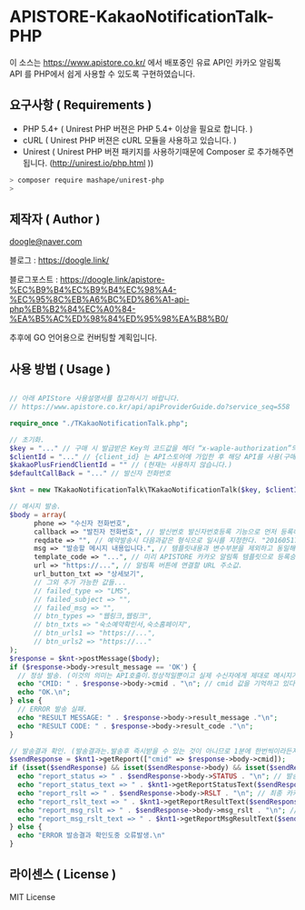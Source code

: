 # APISTORE-KakaoNotificationTalk-PHP
이 소스는 https://www.apistore.co.kr/ 에서 배포중인 유료 API인 카카오 알림톡 API 를 PHP에서 쉽게 사용할 수 있도록 구현하였습니다.


## 요구사항 ( Requirements )

* PHP 5.4+ ( Unirest PHP 버젼은 PHP 5.4+ 이상을 필요로 합니다. )
* cURL ( Unirest PHP 버젼은 cURL 모듈을 사용하고 있습니다. )
* Unirest ( Unirest PHP 버젼 패키지를 사용하기때문에 Composer 로 추가해주면 됩니다. (http://unirest.io/php.html ))

```sh
> composer require mashape/unirest-php
>
```

## 제작자 ( Author )

doogle@naver.com

블로그 : https://doogle.link/

블로그포스트 : https://doogle.link/apistore-%EC%B9%B4%EC%B9%B4%EC%98%A4-%EC%95%8C%EB%A6%BC%ED%86%A1-api-php%EB%B2%84%EC%A0%84-%EA%B5%AC%ED%98%84%ED%95%98%EA%B8%B0/

추후에 GO 언어용으로 컨버팅할 계획입니다.


## 사용 방법 ( Usage )

```php

// 아래 APIStore 사용설명서를 참고하시기 바랍니다.
// https://www.apistore.co.kr/api/apiProviderGuide.do?service_seq=558 

require_once "./TKakaoNotificationTalk.php";

// 초기화.
$key = "..." // 구매 시 발급받은 Key의 코드값을 헤더 “x-waple-authorization”의 값으로 설정
$clientId = "..." // {client_id} 는 API스토어에 가입한 후 해당 API를 사용(구매) 신청한 ID.
$kakaoPlusFriendClientId = "" // (현재는 사용하지 않습니다.)
$defaultCallBack = "..." // 발신자 전화번호

$knt = new TKakaoNotificationTalk\TKakaoNotificationTalk($key, $clientId, $kakaoPlusFriendClientId, $defaultCallBack);

// 메시지 발송.
$body = array(
      phone => "수신자 전화번호",
      callback => "발진자 전화번호", // 발신번호 발신자번호등록 기능으로 먼저 등록해야 메시지발송이 가능합니다.
      reqdate => "", // 예약발송시 다음과같은 형식으로 일시를 지정한다. "20160517000000", 비워두면 즉시발송.
      msg => "발송할 메시지 내용입니다.", // 템플릿내용과 변수부분을 제외하고 동일해야합니다.
      template_code => "...", // 미리 APISTORE 카카오 알림톡 템플릿으로 등록승인된 템플릿의 코드값
      url => "https://...", // 알림톡 버튼에 연결할 URL 주소값.
      url_button_txt => "상세보기",
      // 그외 추가 가능한 값들...
      // failed_type => "LMS",
      // failed_subject => "",
      // failed_msg => "",
      // btn_types => "웹링크,웹링크",
      // btn_txts => "숙소예약확인서,숙소홈페이지",
      // btn_urls1 => "https://...",
      // btn_urls2 => "https://..."
);
$response = $knt->postMessage($body);
if ($response->body->result_message == 'OK') {
  // 정상 발송. (이것의 의미는 API호출이.정상적일뿐이고 실제 수신자에게 제대로 메시지가전달되었는지는 발송결과확인을 해야 알 수 있다.
  echo "CMID: " . $response->body->cmid . "\n"; // cmid 값을 기억하고 있다가 발송결과 확인할 때 사용하면 된다.
  echo "OK.\n";
} else {
  // ERROR 발송 실패.
  echo "RESULT MESSAGE: " . $response->body->result_message ."\n";
  echo "RESULT CODE: " . $response->body->result_code ."\n";
}

// 발송결과 확인. (발송결과는.발송후 즉시받을 수 있는 것이 아니므로 1분에 한번씩이라든지 주기적으로 확인해야 합니다.)
$sendResponse = $knt1->getReport(["cmid" => $response->body->cmid]);
if (isset($sendResponse) && isset($sendResponse->body) && isset($sendResponse->body->CMID) && $sendResponse->body->CMID != "" && $sendResponse->body->CMID != "result is null") {
  echo "report_status => " . $sendResponse->body->STATUS . "\n"; // 발송상태 1: 발송대기 2: 전송완료 3: >결과수신완료
  echo "report_status_text => " . $knt1->getReportStatusText($sendResponse->body->STATUS) . "\n"; // 발송상태 텍스트
  echo "report_rslt => " . $sendResponse->body->RSLT . "\n"; // 최종 카카오알림톡 결과수신
  echo "report_rslt_text => " . $knt1->getReportResultText($sendResponse->body->RSLT) . "\n"; // 최종 카카오알림톡 결과수신 텍스트
  echo "report_msg_rslt => " . $sendResponse->body->msg_rslt . "\n"; // 최종 카카오알림톡 실패 시 메시지 결과수신
  echo "report_msg_rslt_text => " . $knt1->getReportMsgResultText($sendResponse->body->msg_rslt) . "\n"; // 최종 카카오알림톡 실패 시 메시지 결과수신 텍스트
} else {
  echo "ERROR 발송결과 확인도중 오류발생.\n"
}

```


## 라이센스 ( License )

MIT License
